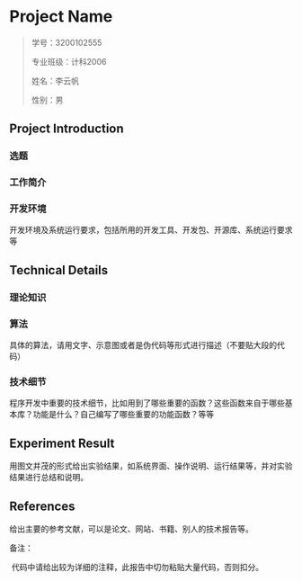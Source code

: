 # Project Name

> 学号：3200102555
>
> 专业班级：计科2006
>
> 姓名：李云帆
>
> 性别：男

## Project Introduction

### 选题

### 工作简介

### 开发环境

开发环境及系统运行要求，包括所用的开发工具、开发包、开源库、系统运行要求等

## Technical Details

### 理论知识

### 算法

具体的算法，请用文字、示意图或者是伪代码等形式进行描述（不要贴大段的代码）

### 技术细节

程序开发中重要的技术细节，比如用到了哪些重要的函数？这些函数来自于哪些基本库？功能是什么？自己编写了哪些重要的功能函数？等等

## Experiment Result

用图文并茂的形式给出实验结果，如系统界面、操作说明、运行结果等，并对实验结果进行总结和说明。

## References

给出主要的参考文献，可以是论文、网站、书籍、别人的技术报告等。

 

备注：

​	代码中请给出较为详细的注释，此报告中切勿粘贴大量代码，否则扣分。